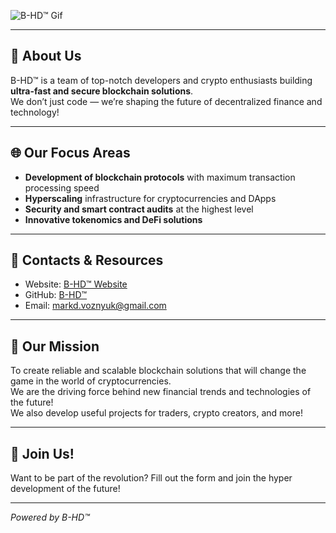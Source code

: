 ![B-HD™ Gif](B-HD.gif)

---

## 🚀 About Us

B-HD™ is a team of top-notch developers and crypto enthusiasts building **ultra-fast and secure blockchain solutions**.  
We don’t just code — we’re shaping the future of decentralized finance and technology!

---

## 🌐 Our Focus Areas

- **Development of blockchain protocols** with maximum transaction processing speed  
- **Hyperscaling** infrastructure for cryptocurrencies and DApps  
- **Security and smart contract audits** at the highest level  
- **Innovative tokenomics and DeFi solutions**

---

## 🔗 Contacts & Resources

- Website: [B-HD™ Website](https://bhd.pp.ua)  
- GitHub: [B-HD™](https://github.com/B-HDtm)  
- Email: markd.voznyuk@gmail.com

---

## 🎯 Our Mission

To create reliable and scalable blockchain solutions that will change the game in the world of cryptocurrencies.  
We are the driving force behind new financial trends and technologies of the future!  
We also develop useful projects for traders, crypto creators, and more!

---

## 🤝 Join Us!

Want to be part of the revolution? Fill out the form and join the hyper development of the future!

---

*Powered by B-HD™*
